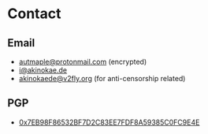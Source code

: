 # Contact

## Email

- [autmaple@protonmail.com](mailto:autmaple@protonmail.com) (encrypted)
- [i@akinokae.de](mailto:i@akinokae.de)
- [akinokaede@v2fly.org](mailto:akinokaede@v2fly.org) (for anti-censorship related)

## PGP

- [0x7EB98F86532BF7D2C83EE7FDF8A59385C0FC9E4E](https://public.akinokae.de/pgp/7EB98F86532BF7D2C83EE7FDF8A59385C0FC9E4E.asc)